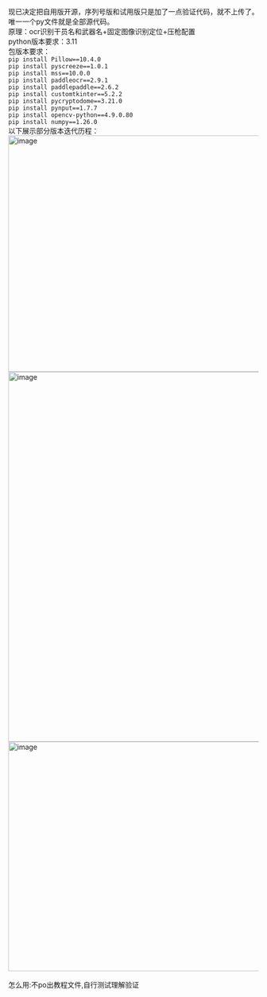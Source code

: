现已决定把自用版开源，序列号版和试用版只是加了一点验证代码，就不上传了。\
唯一一个py文件就是全部源代码。\
原理：ocr识别干员名和武器名+固定图像识别定位+压枪配置\
python版本要求：3.11\
包版本要求：\
`pip install Pillow==10.4.0`\
`pip install pyscreeze==1.0.1`\
`pip install mss==10.0.0`\
`pip install paddleocr==2.9.1`\
`pip install paddlepaddle==2.6.2`\
`pip install customtkinter==5.2.2`\
`pip install pycryptodome==3.21.0`\
`pip install pynput==1.7.7`\
`pip install opencv-python==4.9.0.80`\
`pip install numpy==1.26.0`\
以下展示部分版本迭代历程：\
<img width="1019" height="476" alt="image" src="https://github.com/user-attachments/assets/f2c6fc86-b7e7-4454-a1a2-51f03f292d4f" />
<img width="985" height="745" alt="image" src="https://github.com/user-attachments/assets/ac6ff2fc-2bb3-49ca-b231-8eb1983c1149" />
<img width="960" height="462" alt="image" src="https://github.com/user-attachments/assets/760f518a-d7c9-4cfc-896b-38bf610cb43d" />
\
\
怎么用:不po出教程文件,自行测试理解验证

